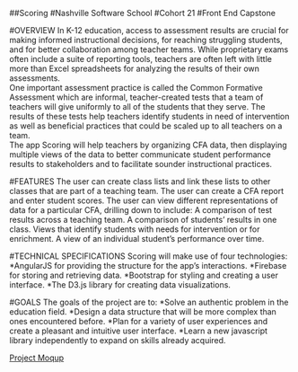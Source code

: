 ##Scoring
#Nashville Software School
#Cohort 21
#Front End Capstone

#OVERVIEW
In K-12 education, access to assessment results are crucial for making informed instructional decisions, for reaching struggling students, and for better collaboration among teacher teams.  While proprietary exams often include a suite of reporting tools, teachers are often left with little more than Excel spreadsheets for analyzing the results of their own assessments.  
One important assessment practice is called the Common Formative Assessment which are informal, teacher-created tests that a team of teachers will give uniformly to all of the students that they serve.  The results of these tests help teachers identify students in need of intervention as well as beneficial practices that could be scaled up to all teachers on a team.  
The app Scoring will help teachers by organizing CFA data, then displaying multiple views of the data to better communicate student performance results to stakeholders and to facilitate sounder instructional practices.

#FEATURES
The user can create class lists and link these lists to other classes that are part of a teaching team. 
The user can create a CFA report and enter student scores. 
The user can view different representations of data for a particular CFA, drilling down to include: 
A comparison of test results across a teaching team.
A comparison of students’ results in one class.
Views that identify students with needs for intervention or for enrichment.
A view of an individual student’s performance over time.

#TECHNICAL SPECIFICATIONS
Scoring will make use of four technologies: 
*AngularJS for providing the structure for the app’s interactions. 
*Firebase for storing and retrieving data.
*Bootstrap for styling and creating a user interface.
*The D3.js library for creating data visualizations.

#GOALS
The goals of the project are to:
*Solve an authentic problem in the education field. 
*Design a data structure that will be more complex than ones encountered before.
*Plan for a variety of user experiences and create a pleasant and intuitive user interface. 
*Learn a new javascript library independently to expand on skills already acquired.

[Project Moqup](https://app.moqups.com/jsheridanwells@gmail.com/leYMPG1DyZ/view/page/a3c80f920)